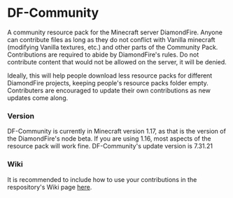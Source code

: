 # DF-Community
A community resource pack for the Minecraft server DiamondFire.
Anyone can contribute files as long as they do not conflict with Vanilla minecraft (modifying Vanilla textures, etc.) and other parts of the Community Pack.
Contributions are required to abide by DiamondFire's rules. Do not contribute content that would not be allowed on the server, it will be denied.

Ideally, this will help people download less resource packs for different DiamondFire projects, keeping people's resource packs folder empty.
Contributers are encouraged to update their own contributions as new updates come along.

### Version
DF-Community is currently in Minecraft version 1.17, as that is the version of the DiamondFire's node beta. If you are using 1.16, most aspects of the resource pack will work fine.
DF-Community's update version is 7.31.21
### Wiki
It is recommended to include how to use your contributions in the respository's Wiki page [here](https://github.com/Shiverdog/DF-Community/wiki/).

